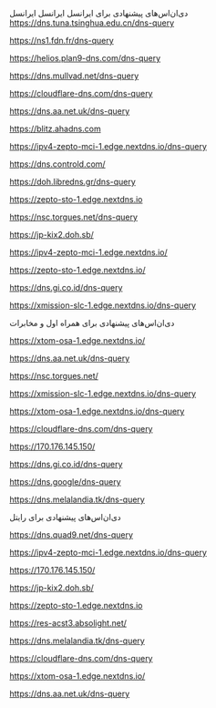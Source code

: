 دی‌ان‌اس‌های پیشنهادی برای 
ایرانسل
ایرانسل
ایرانسل
https://dns.tuna.tsinghua.edu.cn/dns-query

https://ns1.fdn.fr/dns-query

https://helios.plan9-dns.com/dns-query

https://dns.mullvad.net/dns-query

https://cloudflare-dns.com/dns-query

https://dns.aa.net.uk/dns-query

https://blitz.ahadns.com

https://ipv4-zepto-mci-1.edge.nextdns.io/dns-query

https://dns.controld.com/

https://doh.libredns.gr/dns-query

https://zepto-sto-1.edge.nextdns.io

https://nsc.torgues.net/dns-query

https://jp-kix2.doh.sb/

https://ipv4-zepto-mci-1.edge.nextdns.io/

https://zepto-sto-1.edge.nextdns.io/

https://dns.gi.co.id/dns-query

https://xmission-slc-1.edge.nextdns.io/dns-query


دی‌ان‌اس‌های پیشنهادی برای همراه اول و مخابرات

https://xtom-osa-1.edge.nextdns.io/

https://dns.aa.net.uk/dns-query

https://nsc.torgues.net/

https://xmission-slc-1.edge.nextdns.io/dns-query

https://xtom-osa-1.edge.nextdns.io/dns-query

https://cloudflare-dns.com/dns-query

https://170.176.145.150/

https://dns.gi.co.id/dns-query

https://dns.google/dns-query

https://dns.melalandia.tk/dns-query


دی‌ان‌اس‌های پیشنهادی برای رایتل

https://dns.quad9.net/dns-query

https://ipv4-zepto-mci-1.edge.nextdns.io/dns-query

https://170.176.145.150/

https://jp-kix2.doh.sb/

https://zepto-sto-1.edge.nextdns.io

https://res-acst3.absolight.net/

https://dns.melalandia.tk/dns-query

https://cloudflare-dns.com/dns-query

https://xtom-osa-1.edge.nextdns.io/

https://dns.aa.net.uk/dns-query
